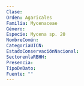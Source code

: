 ```yaml
---
Clase: 
Orden: Agaricales
Familia: Mycenaceae
Género: 
Especie: Mycena sp. 20
NombreComún: 
CategoríaUICN: 
EstadoConservaciónNacional: 
SectorenlaRBHH: 
Presencia: 
TipoDeDato: 
Fuente: ""
---
```

